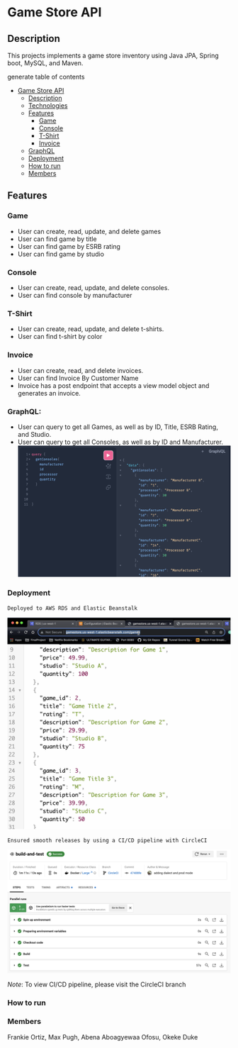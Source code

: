 # Game Store API
## Description
This projects implements a game store inventory using Java JPA, Spring boot,
MySQL, and Maven. 

generate table of contents
* [Game Store API](#game-store-api)
  * [Description](#description)
  * [Technologies](#technologies)
  * [Features](#features)
    * [Game](#game)
    * [Console](#console)
    * [T-Shirt](#t-shirt)
    * [Invoice](#invoice)
  * [GraphQL](#graphql)
  * [Deployment](#deployment)
  * [How to run](#how-to-run)
  * [Members](#members)
## Features
### Game
- User can create, read, update, and delete games
- User can find game by title
- User can find game by ESRB rating
- User can find game by studio

### Console
- User can create, read, update, and delete consoles.
- User can find console by manufacturer

### T-Shirt
- User can create, read, update, and delete t-shirts.
- User can find t-shirt by color

### Invoice
- User can create, read, and delete invoices.
- User can find Invoice By Customer Name
- Invoice has a post endpoint that accepts a view model object and generates an invoice.

### GraphQL:
- User can query to get all Games, as well as by ID, Title, ESRB Rating, and Studio.
- User can query to get all Consoles, as well as by ID and Manufacturer.
![OpenAI Logo](images/GraphQl.png)


### Deployment
    Deployed to AWS RDS and Elastic Beanstalk
  ![OpenAI Logo](images/GameStoreDeploy1.png)

    Ensured smooth releases by using a CI/CD pipeline with CircleCI
![OpenAI Logo](images/CircleCI.png)

 *Note*: To view CI/CD pipeline, please visit the CircleCI branch


### How to run

### Members
Frankie Ortiz, Max Pugh, Abena Aboagyewaa Ofosu, Okeke Duke
 
 
